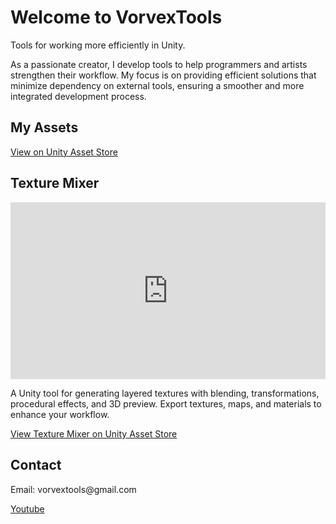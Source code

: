 <!DOCTYPE html>
<html lang="en">
<head>
    <meta charset="UTF-8">
    <title>VorvexTools</title>
    <style>
        /* Optional: simple Responsive-Styles für den iframe */
        .video-container {
            position: relative;
            padding-bottom: 56.25%; /* 16:9 Verhältnis */
            height: 0;
            overflow: hidden;
            max-width: 100%;
        }
        .video-container iframe {
            position: absolute;
            top: 0;
            left: 0;
            width: 100%;
            height: 100%;
        }
    </style>
</head>
<body>
    <div class="container">
        <h1>Welcome to VorvexTools</h1>
        <p>Tools for working more efficiently in Unity.</p>
        <p>As a passionate creator, I develop tools to help programmers and artists strengthen their workflow. My focus is on providing efficient solutions that minimize dependency on external tools, ensuring a smoother and more integrated development process.</p>
        <h2>My Assets</h2>
        <p><a href="https://assetstore.unity.com/publishers/113625?preview=1" target="_blank">View on Unity Asset Store</a></p>
        <h2>Texture Mixer</h2>
        <div class="video-container">
            <iframe width="560" height="315"
                src="https://www.youtube.com/embed/INi-oGwpRA8"
                frameborder="0"
                allow="accelerometer; autoplay; clipboard-write; encrypted-media; gyroscope; picture-in-picture"
                allowfullscreen>
            </iframe>
        </div>
        <p>A Unity tool for generating layered textures with blending, transformations, procedural effects, and 3D preview. Export textures, maps, and materials to enhance your workflow.</p>
        <p><a href="https://assetstore.unity.com/packages/slug/313684" target="_blank">View Texture Mixer on Unity Asset Store</a></p>
        <h2>Contact</h2>
        <p>Email: vorvextools@gmail.com</p>
        <p><a href="https://www.youtube.com/@VorvexTools" target="_blank">Youtube</a></p>
    </div>
</body>
</html>
